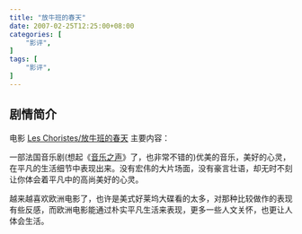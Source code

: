 ```yaml
---
title: "放牛班的春天"
date: 2007-02-25T12:25:00+08:00
categories: [
    "影评",
]
tags: [
    "影评",
]
---
```


## 剧情简介

电影 [Les Choristes/放牛班的春天](http://movie.douban.com/subject/1291549/) 主要内容：

一部法国音乐剧(想起《[音乐之声](http://movie.douban.com/subject/1294408/)》了，也非常不错的)优美的音乐，美好的心灵，在平凡的生活细节中表现出来。没有宏伟的大片场面，没有豪言壮语，却无时不刻让你体会着平凡中的高尚美好的心灵。

越来越喜欢欧洲电影了，也许是美式好莱坞大碟看的太多，对那种比较做作的表现有些反感，而欧洲电影能通过朴实平凡生活来表现，更多一些人文关怀，也更让人体会生活。
